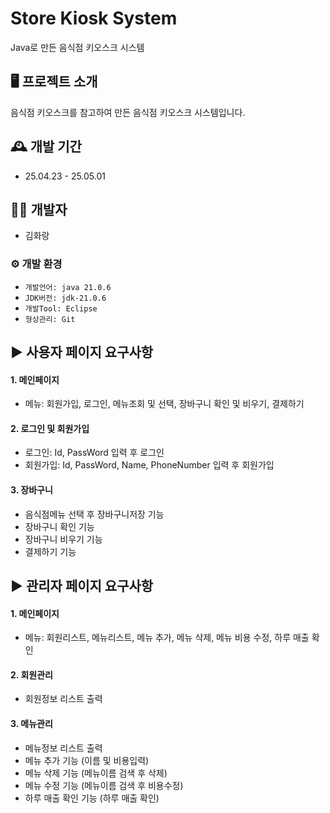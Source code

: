 
# Store Kiosk System
Java로 만든 음식점 키오스크 시스템

## 🖥️ 프로젝트 소개
음식점 키오스크를 참고하여 만든 음식점 키오스크 시스템입니다.
<br>

## 🕰️ 개발 기간
* 25.04.23 - 25.05.01

## 👦🏻 개발자
 - 김화랑

### ⚙️ 개발 환경
- `개발언어: java 21.0.6`
- `JDK버전: jdk-21.0.6`
- `개발Tool: Eclipse`
- `형상관리: Git`

## ▶ 사용자 페이지 요구사항
#### 1. 메인페이지 
- 메뉴: 회원가입, 로그인, 메뉴조회 및 선택, 장바구니 확인 및 비우기, 결제하기

#### 2. 로그인 및 회원가입
- 로그인: Id, PassWord 입력 후 로그인
- 회원가입: Id, PassWord, Name, PhoneNumber 입력 후 회원가입

#### 3. 장바구니
- 음식점메뉴 선택 후 장바구니저장 기능
- 장바구니 확인 기능
- 장바구니 비우기 기능
- 결제하기 기능

## ▶ 관리자 페이지 요구사항
#### 1. 메인페이지 
- 메뉴: 회원리스트, 메뉴리스트, 메뉴 추가, 메뉴 삭제, 메뉴 비용 수정, 하루 매출 확인

#### 2. 회원관리
- 회원정보 리스트 출력

#### 3. 메뉴관리
- 메뉴정보 리스트 출력
- 메뉴 추가 기능 (이름 및 비용입력)
- 메뉴 삭제 기능 (메뉴이름 검색 후 삭제)
- 메뉴 수정 기능 (메뉴이름 검색 후 비용수정)
- 하루 매출 확인 기능 (하루 매출 확인) 
